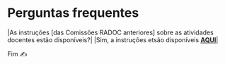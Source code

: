 # Perguntas frequentes

|As instruções [das Comissões RADOC anteriores] sobre as atividades docentes estão disponíveis?|
|Sim, a instruções etsão disponíveis [<ins>**AQUI**</ins>](https://docs.google.com/spreadsheets/d/1r7R49SosuoSZuDxSHp_M1s5jyZYC9O7KnHdICywnbtQ/edit?usp=drive_web&ouid=105036038655527034429)|

Fim &#9997;
